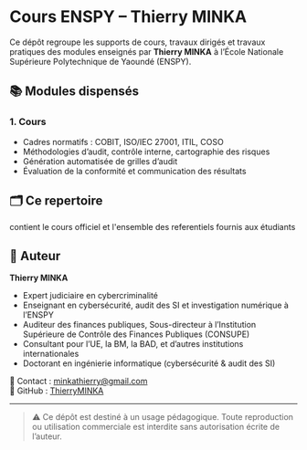# Cours ENSPY – Thierry MINKA

Ce dépôt regroupe les supports de cours, travaux dirigés et travaux pratiques des modules enseignés par **Thierry MINKA** à l’École Nationale Supérieure Polytechnique de Yaoundé (ENSPY).

## 📚 Modules dispensés

### 1. Cours
- Cadres normatifs : COBIT, ISO/IEC 27001, ITIL, COSO
- Méthodologies d’audit, contrôle interne, cartographie des risques
- Génération automatisée de grilles d’audit
- Évaluation de la conformité et communication des résultats

## 🗂 Ce repertoire

contient le  cours officiel et l'ensemble des referentiels fournis aux étudiants

## 👤 Auteur

**Thierry MINKA**  
- Expert judiciaire en cybercriminalité  
- Enseignant en cybersécurité, audit des SI et investigation numérique à l’ENSPY  
- Auditeur des finances publiques, Sous-directeur à l’Institution Supérieure de Contrôle des Finances Publiques (CONSUPE)  
- Consultant pour l’UE, la BM, la BAD, et d’autres institutions internationales  
- Doctorant en ingénierie informatique (cybersécurité & audit des SI)

📧 Contact : minkathierry@gmail.com  
🔗 GitHub : [ThierryMINKA](https://github.com/ThierryMINKA)

---

> ⚠️ Ce dépôt est destiné à un usage pédagogique. Toute reproduction ou utilisation commerciale est interdite sans autorisation écrite de l’auteur.
